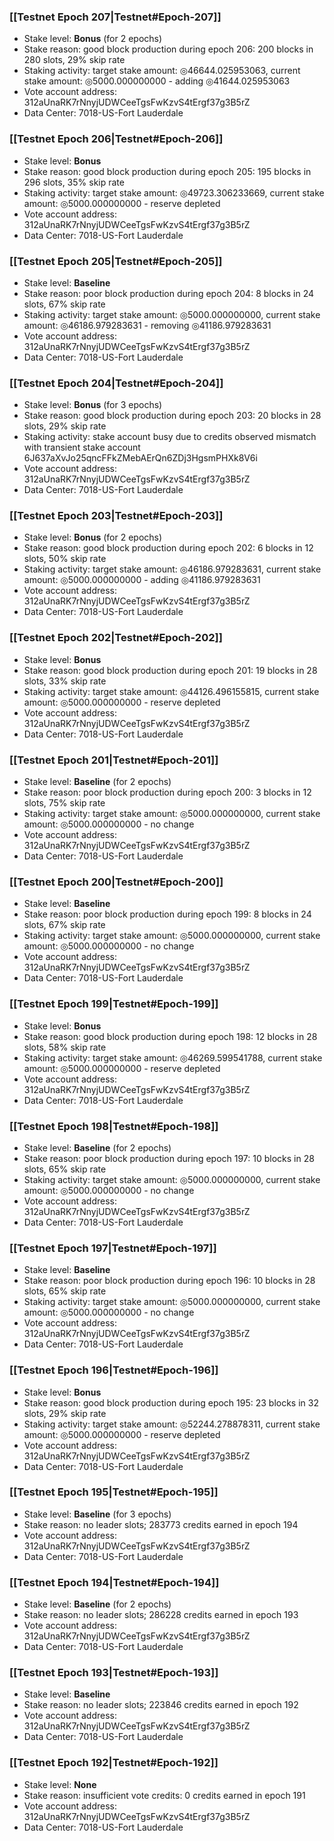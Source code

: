 ### [[Testnet Epoch 207|Testnet#Epoch-207]]
* Stake level: **Bonus** (for 2 epochs)
* Stake reason: good block production during epoch 206: 200 blocks in 280 slots, 29% skip rate
* Staking activity: target stake amount: ◎46644.025953063, current stake amount: ◎5000.000000000 - adding ◎41644.025953063
* Vote account address: 312aUnaRK7rNnyjUDWCeeTgsFwKzvS4tErgf37g3B5rZ
* Data Center: 7018-US-Fort Lauderdale
### [[Testnet Epoch 206|Testnet#Epoch-206]]
* Stake level: **Bonus**
* Stake reason: good block production during epoch 205: 195 blocks in 296 slots, 35% skip rate
* Staking activity: target stake amount: ◎49723.306233669, current stake amount: ◎5000.000000000 - reserve depleted
* Vote account address: 312aUnaRK7rNnyjUDWCeeTgsFwKzvS4tErgf37g3B5rZ
* Data Center: 7018-US-Fort Lauderdale
### [[Testnet Epoch 205|Testnet#Epoch-205]]
* Stake level: **Baseline**
* Stake reason: poor block production during epoch 204: 8 blocks in 24 slots, 67% skip rate
* Staking activity: target stake amount: ◎5000.000000000, current stake amount: ◎46186.979283631 - removing ◎41186.979283631
* Vote account address: 312aUnaRK7rNnyjUDWCeeTgsFwKzvS4tErgf37g3B5rZ
* Data Center: 7018-US-Fort Lauderdale
### [[Testnet Epoch 204|Testnet#Epoch-204]]
* Stake level: **Bonus** (for 3 epochs)
* Stake reason: good block production during epoch 203: 20 blocks in 28 slots, 29% skip rate
* Staking activity: stake account busy due to credits observed mismatch with transient stake account 6J637aXvJo25qncFFkZMebAErQn6ZDj3HgsmPHXk8V6i
* Vote account address: 312aUnaRK7rNnyjUDWCeeTgsFwKzvS4tErgf37g3B5rZ
* Data Center: 7018-US-Fort Lauderdale
### [[Testnet Epoch 203|Testnet#Epoch-203]]
* Stake level: **Bonus** (for 2 epochs)
* Stake reason: good block production during epoch 202: 6 blocks in 12 slots, 50% skip rate
* Staking activity: target stake amount: ◎46186.979283631, current stake amount: ◎5000.000000000 - adding ◎41186.979283631
* Vote account address: 312aUnaRK7rNnyjUDWCeeTgsFwKzvS4tErgf37g3B5rZ
* Data Center: 7018-US-Fort Lauderdale
### [[Testnet Epoch 202|Testnet#Epoch-202]]
* Stake level: **Bonus**
* Stake reason: good block production during epoch 201: 19 blocks in 28 slots, 33% skip rate
* Staking activity: target stake amount: ◎44126.496155815, current stake amount: ◎5000.000000000 - reserve depleted
* Vote account address: 312aUnaRK7rNnyjUDWCeeTgsFwKzvS4tErgf37g3B5rZ
* Data Center: 7018-US-Fort Lauderdale
### [[Testnet Epoch 201|Testnet#Epoch-201]]
* Stake level: **Baseline** (for 2 epochs)
* Stake reason: poor block production during epoch 200: 3 blocks in 12 slots, 75% skip rate
* Staking activity: target stake amount: ◎5000.000000000, current stake amount: ◎5000.000000000 - no change
* Vote account address: 312aUnaRK7rNnyjUDWCeeTgsFwKzvS4tErgf37g3B5rZ
* Data Center: 7018-US-Fort Lauderdale
### [[Testnet Epoch 200|Testnet#Epoch-200]]
* Stake level: **Baseline**
* Stake reason: poor block production during epoch 199: 8 blocks in 24 slots, 67% skip rate
* Staking activity: target stake amount: ◎5000.000000000, current stake amount: ◎5000.000000000 - no change
* Vote account address: 312aUnaRK7rNnyjUDWCeeTgsFwKzvS4tErgf37g3B5rZ
* Data Center: 7018-US-Fort Lauderdale
### [[Testnet Epoch 199|Testnet#Epoch-199]]
* Stake level: **Bonus**
* Stake reason: good block production during epoch 198: 12 blocks in 28 slots, 58% skip rate
* Staking activity: target stake amount: ◎46269.599541788, current stake amount: ◎5000.000000000 - reserve depleted
* Vote account address: 312aUnaRK7rNnyjUDWCeeTgsFwKzvS4tErgf37g3B5rZ
* Data Center: 7018-US-Fort Lauderdale
### [[Testnet Epoch 198|Testnet#Epoch-198]]
* Stake level: **Baseline** (for 2 epochs)
* Stake reason: poor block production during epoch 197: 10 blocks in 28 slots, 65% skip rate
* Staking activity: target stake amount: ◎5000.000000000, current stake amount: ◎5000.000000000 - no change
* Vote account address: 312aUnaRK7rNnyjUDWCeeTgsFwKzvS4tErgf37g3B5rZ
* Data Center: 7018-US-Fort Lauderdale
### [[Testnet Epoch 197|Testnet#Epoch-197]]
* Stake level: **Baseline**
* Stake reason: poor block production during epoch 196: 10 blocks in 28 slots, 65% skip rate
* Staking activity: target stake amount: ◎5000.000000000, current stake amount: ◎5000.000000000 - no change
* Vote account address: 312aUnaRK7rNnyjUDWCeeTgsFwKzvS4tErgf37g3B5rZ
* Data Center: 7018-US-Fort Lauderdale
### [[Testnet Epoch 196|Testnet#Epoch-196]]
* Stake level: **Bonus**
* Stake reason: good block production during epoch 195: 23 blocks in 32 slots, 29% skip rate
* Staking activity: target stake amount: ◎52244.278878311, current stake amount: ◎5000.000000000 - reserve depleted
* Vote account address: 312aUnaRK7rNnyjUDWCeeTgsFwKzvS4tErgf37g3B5rZ
* Data Center: 7018-US-Fort Lauderdale
### [[Testnet Epoch 195|Testnet#Epoch-195]]
* Stake level: **Baseline** (for 3 epochs)
* Stake reason: no leader slots; 283773 credits earned in epoch 194
* Vote account address: 312aUnaRK7rNnyjUDWCeeTgsFwKzvS4tErgf37g3B5rZ
* Data Center: 7018-US-Fort Lauderdale
### [[Testnet Epoch 194|Testnet#Epoch-194]]
* Stake level: **Baseline** (for 2 epochs)
* Stake reason: no leader slots; 286228 credits earned in epoch 193
* Vote account address: 312aUnaRK7rNnyjUDWCeeTgsFwKzvS4tErgf37g3B5rZ
* Data Center: 7018-US-Fort Lauderdale
### [[Testnet Epoch 193|Testnet#Epoch-193]]
* Stake level: **Baseline**
* Stake reason: no leader slots; 223846 credits earned in epoch 192
* Vote account address: 312aUnaRK7rNnyjUDWCeeTgsFwKzvS4tErgf37g3B5rZ
* Data Center: 7018-US-Fort Lauderdale
### [[Testnet Epoch 192|Testnet#Epoch-192]]
* Stake level: **None**
* Stake reason: insufficient vote credits: 0 credits earned in epoch 191
* Vote account address: 312aUnaRK7rNnyjUDWCeeTgsFwKzvS4tErgf37g3B5rZ
* Data Center: 7018-US-Fort Lauderdale